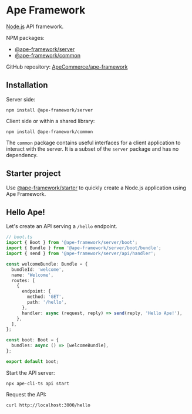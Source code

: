 # Ape Framework

[Node.js](https://nodejs.org) API framework.

NPM packages:

- [@ape-framework/server](https://www.npmjs.com/package/@ape-framework/server)
- [@ape-framework/common](https://www.npmjs.com/package/@ape-framework/common)

GitHub repository: [ApeCommerce/ape-framework](https://github.com/ApeCommerce/ape-framework)

## Installation

Server side:

```
npm install @ape-framework/server
```

Client side or within a shared library:

```
npm install @ape-framework/common
```

The `common` package contains useful interfaces for a client application to interact with the server. It is a subset of the `server` package and has no dependency.

## Starter project

Use [@ape-framework/starter](https://www.npmjs.com/package/@ape-framework/starter) to quickly create a Node.js application using Ape Framework.

## Hello Ape!

Let's create an API serving a `/hello` endpoint.

```ts
// boot.ts
import { Boot } from '@ape-framework/server/boot';
import { Bundle } from '@ape-framework/server/boot/bundle';
import { send } from '@ape-framework/server/api/handler';

const welcomeBundle: Bundle = {
  bundleId: 'welcome',
  name: 'Welcome',
  routes: [
    {
      endpoint: {
        method: 'GET',
        path: '/hello',
      },
      handler: async (request, reply) => send(reply, 'Hello Ape!'),
    },
  ],
};

const boot: Boot = {
  bundles: async () => [welcomeBundle],
};

export default boot;
```

Start the API server:

```
npx ape-cli-ts api start
```

Request the API:

```
curl http://localhost:3000/hello
```
